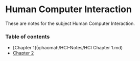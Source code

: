# Human Computer Interaction

These are notes for the subject Human Computer Interaction.

### Table of contents

- [Chapter 1](qihaomah/HCI-Notes/HCI Chapter 1.md)
- [Chapter 2](HCI%20Chapter%20.md)
